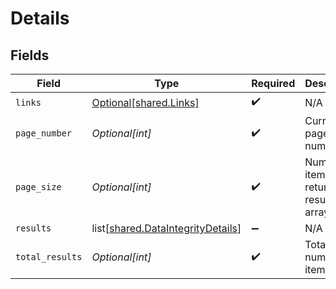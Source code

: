 # Details


## Fields

| Field                                                                                | Type                                                                                 | Required                                                                             | Description                                                                          |
| ------------------------------------------------------------------------------------ | ------------------------------------------------------------------------------------ | ------------------------------------------------------------------------------------ | ------------------------------------------------------------------------------------ |
| `links`                                                                              | [Optional[shared.Links]](undefined/models/shared/links.md)                           | :heavy_check_mark:                                                                   | N/A                                                                                  |
| `page_number`                                                                        | *Optional[int]*                                                                      | :heavy_check_mark:                                                                   | Current page number.                                                                 |
| `page_size`                                                                          | *Optional[int]*                                                                      | :heavy_check_mark:                                                                   | Number of items to return in results array.                                          |
| `results`                                                                            | list[[shared.DataIntegrityDetails](undefined/models/shared/dataintegritydetails.md)] | :heavy_minus_sign:                                                                   | N/A                                                                                  |
| `total_results`                                                                      | *Optional[int]*                                                                      | :heavy_check_mark:                                                                   | Total number of items.                                                               |